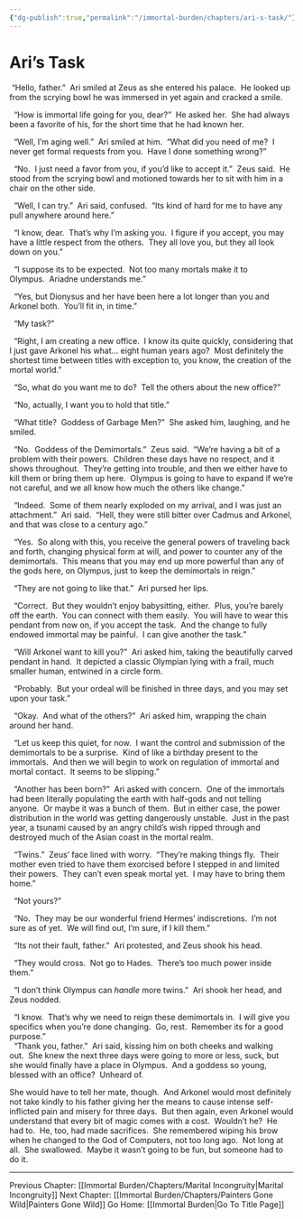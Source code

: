 ```yaml
---
{"dg-publish":true,"permalink":"/immortal-burden/chapters/ari-s-task/"}
---
```


# Ari’s Task

 “Hello, father.”  Ari smiled at Zeus as she entered his palace.  He looked up from the scrying bowl he was immersed in yet again and cracked a smile.

  “How is immortal life going for you, dear?”  He asked her.  She had always been a favorite of his, for the short time that he had known her.

  “Well, I’m aging well.”  Ari smiled at him.  “What did you need of me?  I never get formal requests from you.  Have I done something wrong?”

  “No.  I just need a favor from you, if you’d like to accept it.”  Zeus said.  He stood from the scrying bowl and motioned towards her to sit with him in a chair on the other side.

  “Well, I can try.”  Ari said, confused.  “Its kind of hard for me to have any pull anywhere around here.”

  “I know, dear.  That’s why I’m asking you.  I figure if you accept, you may have a little respect from the others.  They all love you, but they all look down on you.”

  “I suppose its to be expected.  Not too many mortals make it to Olympus.  Ariadne understands me.”

  “Yes, but Dionysus and her have been here a lot longer than you and Arkonel both.  You’ll fit in, in time.”

  “My task?”

  “Right, I am creating a new office.  I know its quite quickly, considering that I just gave Arkonel his what... eight human years ago?  Most definitely the shortest time between titles with exception to, you know, the creation of the mortal world.”

  “So, what do you want me to do?  Tell the others about the new office?”

  “No, actually, I want you to hold that title.”

  “What title?  Goddess of Garbage Men?”  She asked him, laughing, and he smiled.

  “No.  Goddess of the Demimortals.”  Zeus said.  “We’re having a bit of a problem with their powers.  Children these days have no respect, and it shows throughout.  They’re getting into trouble, and then we either have to kill them or bring them up here.  Olympus is going to have to expand if we’re not careful, and we all know how much the others like change.”

  “Indeed.  Some of them nearly exploded on my arrival, and I was just an attachment.”  Ari said.  “Hell, they were still bitter over Cadmus and Arkonel, and that was close to a century ago.”

  “Yes.  So along with this, you receive the general powers of traveling back and forth, changing physical form at will, and power to counter any of the demimortals.  This means that you may end up more powerful than any of the gods here, on Olympus, just to keep the demimortals in reign.”

  “They are not going to like that.”  Ari pursed her lips.

  “Correct.  But they wouldn’t enjoy babysitting, either.  Plus, you’re barely off the earth.  You can connect with them easily.  You will have to wear this pendant from now on, if you accept the task.  And the change to fully endowed immortal may be painful.  I can give another the task.”

  “Will Arkonel want to kill you?”  Ari asked him, taking the beautifully carved pendant in hand.  It depicted a classic Olympian lying with a frail, much smaller human, entwined in a circle form.

  “Probably.  But your ordeal will be finished in three days, and you may set upon your task.”

  “Okay.  And what of the others?”  Ari asked him, wrapping the chain around her hand.

  “Let us keep this quiet, for now.  I want the control and submission of the demimortals to be a surprise.  Kind of like a birthday present to the immortals.  And then we will begin to work on regulation of immortal and mortal contact.  It seems to be slipping.”

  “Another has been born?”  Ari asked with concern.  One of the immortals had been literally populating the earth with half-gods and not telling anyone.  Or maybe it was a bunch of them.  But in either case, the power distribution in the world was getting dangerously unstable.  Just in the past year, a tsunami caused by an angry child’s wish ripped through and destroyed much of the Asian coast in the mortal realm.

  “Twins.”  Zeus’ face lined with worry.  “They’re making things fly.  Their mother even tried to have them exorcised before I stepped in and limited their powers.  They can’t even speak mortal yet.  I may have to bring them home.”

  “Not yours?”

  “No.  They may be our wonderful friend Hermes’ indiscretions.  I’m not sure as of yet.  We will find out, I’m sure, if I kill them.”

  “Its not their fault, father.”  Ari protested, and Zeus shook his head.

  “They would cross.  Not go to Hades.  There’s too much power inside them.”

  “I don’t think Olympus can _handle_ more twins.”  Ari shook her head, and Zeus nodded.

  “I know.  That’s why we need to reign these demimortals in.  I will give you specifics when you’re done changing.  Go, rest.  Remember its for a good purpose.”  
  “Thank you, father.”  Ari said, kissing him on both cheeks and walking out.  She knew the next three days were going to more or less, suck, but she would finally have a place in Olympus.  And a goddess so young, blessed with an office?  Unheard of.

She would have to tell her mate, though.  And Arkonel would most definitely not take kindly to his father giving her the means to cause intense self-inflicted pain and misery for three days.  But then again, even Arkonel would understand that every bit of magic comes with a cost.  Wouldn’t he?  He had to.  He, too, had made sacrifices.  She remembered wiping his brow when he changed to the God of Computers, not too long ago.  Not long at all.  She swallowed.  Maybe it wasn’t going to be fun, but someone had to do it.

---
Previous Chapter: [[Immortal Burden/Chapters/Marital Incongruity\|Marital Incongruity]]
Next Chapter: [[Immortal Burden/Chapters/Painters Gone Wild\|Painters Gone Wild]]
Go Home: [[Immortal Burden\|Go To Title Page]]
  